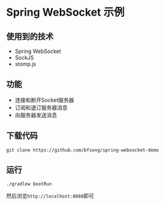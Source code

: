 # Spring WebSocket 示例

## 使用到的技术
- Spring WebSocket
- SockJS
- stomp.js

## 功能
- 连接和断开Socket服务器
- 订阅和退订服务器消息
- 向服务器发送消息


## 下载代码
```shell
git clone https://github.com/bfsong/spring-websocket-demo
```

## 运行
```shell
./gradlew bootRun
```
然后浏览`http://localhost:8080`即可

